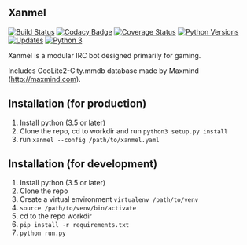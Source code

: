 Xanmel
------
[![Build Status](https://travis-ci.org/nsavch/xanmel.svg?branch=master)](https://travis-ci.org/nsavch/xanmel)
[![Codacy Badge](https://api.codacy.com/project/badge/Grade/3d0ba1bff5154dbd8c65b28d5a7b94ca)](https://www.codacy.com/app/nsavch/xanmel?utm_source=github.com&amp;utm_medium=referral&amp;utm_content=nsavch/xanmel&amp;utm_campaign=Badge_Grade)
[![Coverage Status](https://coveralls.io/repos/github/nsavch/xanmel/badge.svg?branch=master)](https://coveralls.io/github/nsavch/xanmel?branch=master)
[![Python Versions](https://img.shields.io/badge/python-3.8%2C%203.9-blue.svg)](https://img.shields.io/badge/python-3.8%2C%203.9-blue.svg)
[![Updates](https://pyup.io/repos/github/nsavch/xanmel/shield.svg)](https://pyup.io/repos/github/nsavch/xanmel/)
[![Python 3](https://pyup.io/repos/github/nsavch/xanmel/python-3-shield.svg)](https://pyup.io/repos/github/nsavch/xanmel/)


Xanmel is a modular IRC bot designed primarily for gaming.

Includes GeoLite2-City.mmdb database made by Maxmind (http://maxmind.com).


Installation (for production)
------------

  1. Install python (3.5 or later)
  2. Clone the repo, cd to workdir and run `python3 setup.py install`
  3. run `xanmel --config /path/to/xanmel.yaml`
 
 
 Installation (for development)
 ------------
 
  1. Install python (3.5 or later)
  2. Clone the repo
  3. Create a virtual environment `virtualenv /path/to/venv`
  4. `source /path/to/venv/bin/activate`
  5. cd to the repo workdir
  6. `pip install -r requirements.txt`
  7. `python run.py`
